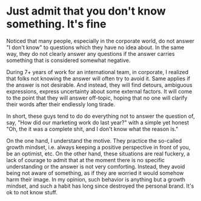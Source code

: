 # Just admit that you don't know something. It's fine

Noticed that many people, especially in the corporate world, do not answer "I don't know" to questions which they have no idea about. In the same way, they do not clearly answer any questions if the answer carries something that is considered somewhat negative.

During 7+ years of work for an international team, in corporate, I realized that folks not knowing the answer will often try to avoid it. Same applies if the answer is not  desirable. And instead, they will find detours, ambiguous expressions, express uncertainty about some external factors. It will come to the point that they will answer off-topic, hoping that no one will clarify their words after their endlessly long tirade. 

In short, these guys tend to do do everything not to answer the question of, say, "How did our marketing work do last year?" with a simple yet honest "Oh, the it was a complete shit, and I don't know what the reason is."

On the one hand, I understand the motive. They practice the so-called growth mindset, i.e. always keeping a positive perspective in front of you, be an optimist, etc. On the other hand, these situations are real fuckery, a lack of courage to admit that at the moment there is no specific understanding or the answer is not very comforting. Instead, they avoid being not aware of something, as if they are worried it would somehow harm their image. In my opinion, such behavior is anything but a growth mindset, and such a habit has long since destroyed the personal brand. It's ok to not know stuff. 